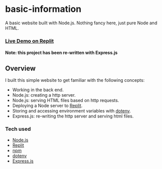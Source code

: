 # basic-information

A basic website built with Node.js.
Nothing fancy here, just pure Node and HTML.

### [Live Demo on Replit](https://basic-information.zl90.repl.co)

#### Note: this project has been re-written with Express.js

## Overview

I built this simple website to get familiar with the following concepts:

- Working in the back end.
- Node.js: creating a http server.
- Node.js: serving HTML files based on http requests.
- Deploying a Node server to [Replit](https://replit.com/).
- Storing and accessing environment variables with [dotenv](https://www.npmjs.com/package/dotenv).
- Express.js: re-writing the http server and serving html files.

### Tech used

- [Node.js](https://nodejs.org)
- [Replit](https://replit.com/)
- [npm](https://www.npmjs.com/)
- [dotenv](https://www.npmjs.com/package/dotenv)
- [Express.js](http://expressjs.com/)
